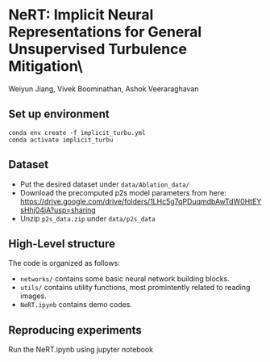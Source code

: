 # NeRT: Implicit Neural Representations for General Unsupervised Turbulence Mitigation\
Weiyun Jiang, Vivek Boominathan, Ashok Veeraraghavan
## Set up environment

```
conda env create -f implicit_turbu.yml
conda activate implicit_turbu
```
## Dataset
* Put the desired dataset under ```data/Ablation_data/```
* Download the precomputed p2s model parameters from here: https://drive.google.com/drive/folders/1LHc5g7qPDuqmdbAwTdW0HtEYsHhj04jA?usp=sharing
* Unzip ```p2s_data.zip``` under ```data/p2s_data```
## High-Level structure
The code is organized as follows:
* ```networks/``` contains some basic neural network building blocks.
* ```utils/``` contains utility functions, most promintently related to reading images.
* ```NeRT.ipynb``` contains demo codes. 

## Reproducing experiments
Run the NeRT.ipynb using jupyter notebook
